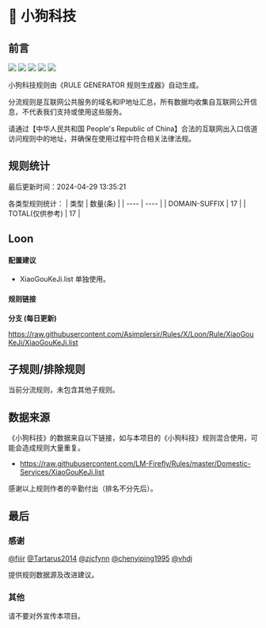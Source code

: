 # 🧸 小狗科技

## 前言

![](https://shields.io/badge/-移除重复规则-ff69b4) ![](https://shields.io/badge/-DOMAIN与DOMAIN--SUFFIX合并-green) ![](https://shields.io/badge/-DOMAIN--SUFFIX间合并-critical) ![](https://shields.io/badge/-DOMAIN--SUFFIX与DOMAIN--KEYWORD合并-blue) ![](https://shields.io/badge/-IP--CIDR(6)合并-blueviolet) 

小狗科技规则由《RULE GENERATOR 规则生成器》自动生成。

分流规则是互联网公共服务的域名和IP地址汇总，所有数据均收集自互联网公开信息，不代表我们支持或使用这些服务。

请通过【中华人民共和国 People's Republic of China】合法的互联网出入口信道访问规则中的地址，并确保在使用过程中符合相关法律法规。

## 规则统计

最后更新时间：2024-04-29 13:35:21

各类型规则统计：
| 类型 | 数量(条)  | 
| ---- | ----  |
| DOMAIN-SUFFIX | 17  | 
| TOTAL(仅供参考) | 17  | 


## Loon 

#### 配置建议
- XiaoGouKeJi.list 单独使用。

#### 规则链接
**分支 (每日更新)**

https://raw.githubusercontent.com/Asimplersir/Rules/X/Loon/Rule/XiaoGouKeJi/XiaoGouKeJi.list











## 子规则/排除规则


当前分流规则，未包含其他子规则。

## 数据来源

《小狗科技》的数据来自以下链接，如与本项目的《小狗科技》规则混合使用，可能会造成规则大量重复。

- https://raw.githubusercontent.com/LM-Firefly/Rules/master/Domestic-Services/XiaoGouKeJi.list


感谢以上规则作者的辛勤付出（排名不分先后）。

## 最后

### 感谢

[@fiiir](https://github.com/fiiir) [@Tartarus2014](https://github.com/Tartarus2014) [@zjcfynn](https://github.com/zjcfynn) [@chenyiping1995](https://github.com/chenyiping1995) [@vhdj](https://github.com/vhdj)

提供规则数据源及改进建议。

### 其他

请不要对外宣传本项目。